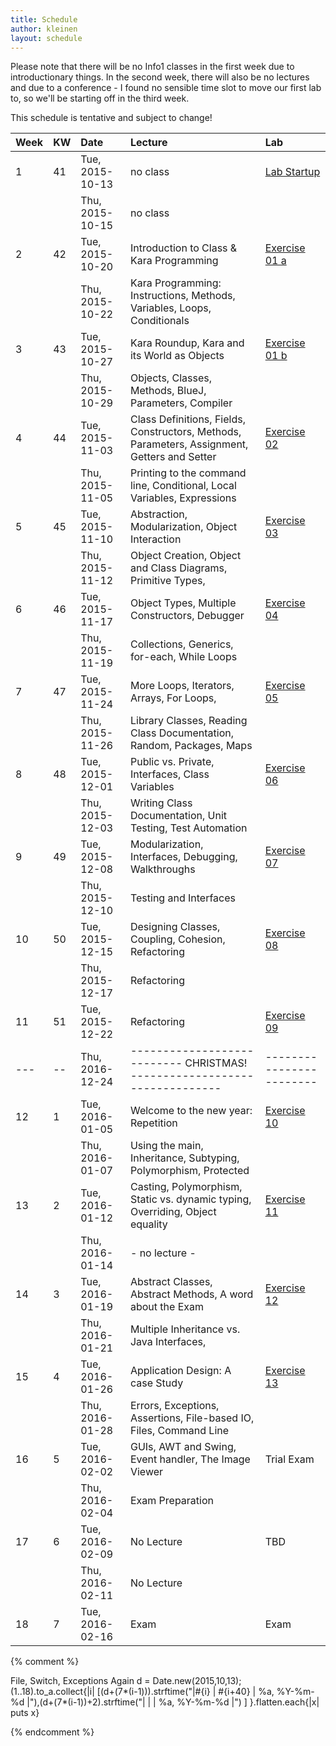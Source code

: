 ```yaml
---
title: Schedule
author: kleinen
layout: schedule
---
```




Please note that there will be no Info1 classes in the first week due to introductionary things.
 In the second week, there will also be no lectures and due to a conference -
 I found no sensible time slot to move our first lab to, so we'll be starting off in the third week.

This schedule is tentative and subject to change!



| Week | KW | Date            | Lecture                                                                                      | Lab                                         |
|:-----|:---|:----------------|:---------------------------------------------------------------------------------------------|:--------------------------------------------|
| 1    | 41 | Tue, 2015-10-13 | no class                                                                                     | [Lab Startup](../labs/exercise-00.html)     |
|      |    | Thu, 2015-10-15 | no class                                                                                     |                                             |
| 2    | 42 | Tue, 2015-10-20 | Introduction to Class & Kara Programming                                                     | [Exercise 01 a](../labs/exercise-01-a.html) |
|      |    | Thu, 2015-10-22 | Kara Programming: Instructions, Methods, Variables, Loops, Conditionals                      |                                             |
| 3    | 43 | Tue, 2015-10-27 | Kara Roundup, Kara and its World as Objects                                                  | [Exercise 01 b](../labs/exercise-01-b.html) |
|      |    | Thu, 2015-10-29 | Objects, Classes, Methods, BlueJ, Parameters,  Compiler                                      |                                             |
| 4    | 44 | Tue, 2015-11-03 | Class Definitions, Fields, Constructors, Methods, Parameters, Assignment, Getters and Setter | [Exercise 02](../labs/exercise-02.html)     |
|      |    | Thu, 2015-11-05 | Printing to the command line, Conditional, Local Variables, Expressions                      |                                             |
| 5    | 45 | Tue, 2015-11-10 | Abstraction, Modularization, Object Interaction                                              | [Exercise 03](../labs/exercise-03.html)     |
|      |    | Thu, 2015-11-12 | Object Creation, Object and Class Diagrams, Primitive Types,                                 |                                             |
| 6    | 46 | Tue, 2015-11-17 | Object Types, Multiple Constructors, Debugger                                                | [Exercise 04](../labs/exercise-04.html)     |
|      |    | Thu, 2015-11-19 | Collections, Generics, for-each, While Loops                                                 |                                             |
| 7    | 47 | Tue, 2015-11-24 | More Loops, Iterators, Arrays, For Loops,                                                    | [Exercise 05](../labs/exercise-05.html)     |
|      |    | Thu, 2015-11-26 | Library Classes, Reading Class Documentation, Random, Packages, Maps                         |                                             |
| 8    | 48 | Tue, 2015-12-01 | Public vs. Private, Interfaces, Class Variables                                              | [Exercise 06](../labs/exercise-06.html)     |
|      |    | Thu, 2015-12-03 | Writing Class Documentation, Unit Testing, Test Automation                                   |                                             |
| 9    | 49 | Tue, 2015-12-08 | Modularization, Interfaces, Debugging, Walkthroughs                                          | [Exercise 07](../labs/exercise-07.html)     |
|      |    | Thu, 2015-12-10 | Testing and Interfaces                                                                       |                                             |
| 10   | 50 | Tue, 2015-12-15 | Designing Classes, Coupling, Cohesion, Refactoring                                           | [Exercise 08](../labs/exercise-08.html)     |
|      |    | Thu, 2015-12-17 | Refactoring                                                                                  |                                             |
| 11   | 51 | Tue, 2015-12-22 | Refactoring                                                                                  | [Exercise 09](../labs/exercise-09.html)     |
| ---  | -- | Thu, 2016-12-24 | --------------------------- CHRISTMAS!   ---------------------------------                   | ------------------------                    |
| 12   | 1  | Tue, 2016-01-05 | Welcome to the new year: Repetition                                                          | [Exercise 10](../labs/exercise-10.html)     |
|      |    | Thu, 2016-01-07 | Using the main, Inheritance, Subtyping, Polymorphism, Protected                              |                                             |
| 13   | 2  | Tue, 2016-01-12 | Casting, Polymorphism, Static vs. dynamic typing, Overriding, Object equality                | [Exercise 11](../labs/exercise-11.html)     |
|      |    | Thu, 2016-01-14 | - no lecture -                                                                               |                                             |
| 14   | 3  | Tue, 2016-01-19 | Abstract Classes, Abstract Methods, A word about the Exam                                    | [Exercise 12](../labs/exercise-12.html)     |
|      |    | Thu, 2016-01-21 | Multiple Inheritance vs. Java Interfaces,                                                    |                                             |
| 15   | 4  | Tue, 2016-01-26 | Application Design: A case Study                                                             | [Exercise 13](../labs/exercise-13.html)     |
|      |    | Thu, 2016-01-28 | Errors, Exceptions, Assertions, File-based IO, Files, Command Line                           |                                             |
| 16   | 5  | Tue, 2016-02-02 | GUIs, AWT and Swing, Event handler, The Image Viewer                                         | Trial Exam                                  |
|      |    | Thu, 2016-02-04 | Exam Preparation                                                                             |                                             |
| 17   | 6  | Tue, 2016-02-09 | No Lecture                                                                                   | TBD                                         |
|      |    | Thu, 2016-02-11 | No Lecture                                                                                   |                                             |
| 18   | 7  | Tue, 2016-02-16 | Exam                                                                                         | Exam                                        |


{% comment %}

File, Switch, Exceptions Again
d = Date.new(2015,10,13);(1..18).to_a.collect{|i| [(d+(7*(i-1))).strftime("|#{i} | #{i+40} | %a, %Y-%m-%d |"),(d+(7*(i-1))+2).strftime("|   |    | %a, %Y-%m-%d |") ] }.flatten.each{|x| puts x}

{% endcomment %}
